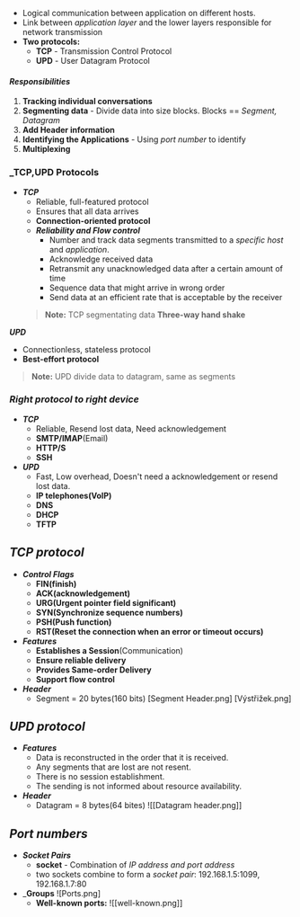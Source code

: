 - Logical communication between application on different hosts.
- Link between _application layer_ and the lower layers responsible for network transmission
- __Two protocols:__
	- __TCP__ - Transmission Control Protocol
	- __UPD__ - User Datagram Protocol

#### ___Responsibilities___
1. __Tracking individual conversations__ 
2. __Segmenting data__ - Divide data into size blocks. Blocks == _Segment, Datagram_
3. __Add Header information__ 
4. __Identifying the Applications__ - Using _port number_ to identify
5. __Multiplexing__ 

### ___TCP,UPD Protocols__
- ___TCP___
	- Reliable, full-featured protocol
	- Ensures that all data arrives
	- __Connection-oriented protocol__
	- ___Reliability and Flow control___
		- Number and track data segments transmitted to a _specific host_ and _application_.
		- Acknowledge received data
		- Retransmit any unacknowledged data after a certain amount of time
		- Sequence data that might arrive in wrong order
		- Send data at an efficient rate that is acceptable by the receiver
	>__Note:__ TCP segmentating data
	__Three-way hand shake__

___UPD___
- Connectionless, stateless protocol
- __Best-effort protocol__
>__Note:__ UPD divide data to datagram, same as segments
### ___Right protocol to right device___
- ___TCP___
	- Reliable, Resend lost data, Need acknowledgement
	- __SMTP/IMAP__(Email)
	- __HTTP/S__
	- __SSH__
- ___UPD___
	- Fast, Low overhead, Doesn't need a acknowledgement or resend lost data. 
	- __IP telephones(VoIP)__ 
	- __DNS__
	- __DHCP__
	- __TFTP__
## ___TCP protocol___
- ___Control Flags___
	- __FIN(finish)__
	- __ACK(acknowledgement)__
	- __URG(Urgent pointer field significant)__
	- __SYN(Synchronize sequence numbers)__
	- __PSH(Push function)__
	- __RST(Reset the connection when an error or timeout occurs)__
- ___Features___
	- __Establishes a Session__(Communication)
	- __Ensure reliable delivery__ 
	- __Provides Same-order Delivery__
	- __Support flow control__ 
- ___Header___
	- Segment = 20 bytes(160 bits)
	[Segment Header.png]
	[Výstřižek.png]
## ___UPD protocol___
- ___Features___
	-  Data is reconstructed in the order that it is received.
	- Any segments that are lost are not resent.
	- There is no session establishment.
	- The sending is not informed about resource availability.
- ___Header___
	- Datagram = 8 bytes(64 bites)
	![[Datagram header.png]]

## ___Port numbers___
- ___Socket Pairs___
	- __socket__ - Combination of _IP address and port address_
	- two sockets combine to form a _socket pair_: 192.168.1.5:1099, 192.168.1.7:80
- ___Groups__
	 ![Ports.png]
	- __Well-known ports:__
	![[well-known.png]]
